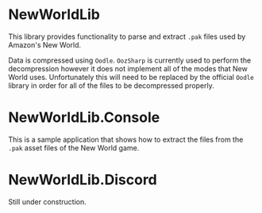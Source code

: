 # NewWorldLib

This library provides functionality to parse and extract `.pak` files used by Amazon's New World.

Data is compressed using `Oodle`. `OozSharp` is currently used to perform the decompression however it does not implement all of the modes that New World uses. Unfortunately this will need to be replaced by the official `Oodle` library in order for all of the files to be decompressed properly.

# NewWorldLib.Console

This is a sample application that shows how to extract the files from the `.pak` asset files of the New World game.

# NewWorldLib.Discord

Still under construction. 
